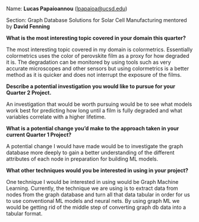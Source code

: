 Name: **Lucas Papaioannou** (lpapaioa@ucsd.edu)

Section: Graph Database Solutions for Solar Cell Manufacturing mentored by **David Fenning**

**What is the most interesting topic covered in your domain this quarter?**

The most interesting topic covered in my domain is colormetrics. Essentially colormetrics uses the color of perovskite film as a proxy for how degraded it is. The degradation can be monitored by using tools such as very accurate microscopes and other sensors but using colormetrics is a better method as it is quicker and does not interrupt the exposure of the films.

**Describe a potential investigation you would like to pursue for your Quarter 2 Project.**

An investigation that would be worth pursuing would be to see what models work best for predicting how long until a film is fully degraded and what variables correlate with a higher lifetime.

**What is a potential change you’d make to the approach taken in your current Quarter 1 Project?**

A potential change I would have made would be to investigate the graph database more deeply to gain a better understanding of the different attributes of each node in preparation for building ML models.

**What other techniques would you be interested in using in your project?**

One technique I would be interested in using would be Graph Machine Learning. Currently, the technique we are using is to extract data from nodes from the graph database and turn all that data tabular in order for us to use conventional ML models and neural nets. By using graph ML we would be getting rid of the middle step of converting graph db data into a tabular format.
